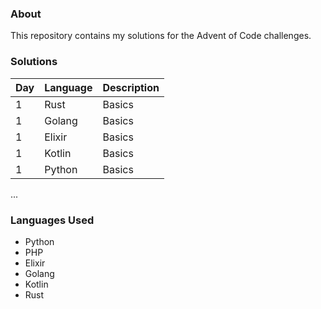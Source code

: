 ### About

This repository contains my solutions for the Advent of Code challenges.


### Solutions

| Day | Language | Description |
|-----|----------|-------------|
| 1   |  Rust    | Basics      |
| 1   |  Golang  | Basics      |
| 1   |  Elixir  | Basics      |
| 1   |  Kotlin  | Basics      |
| 1   |  Python  | Basics      |
...


### Languages Used

- Python
- PHP
- Elixir
- Golang
- Kotlin
- Rust
